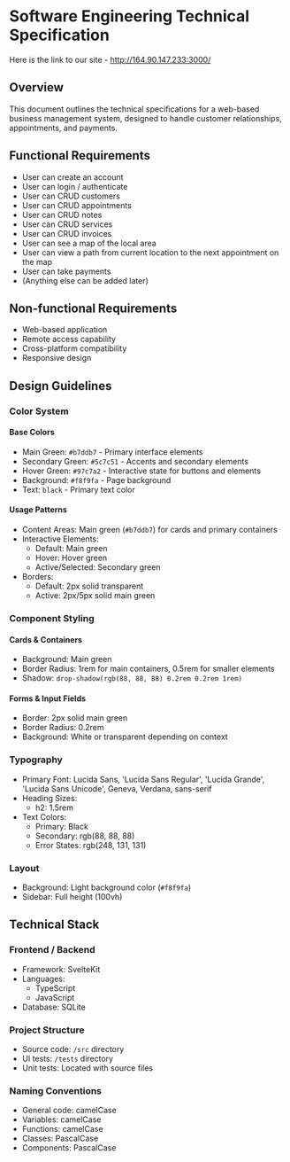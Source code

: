 # Software Engineering Technical Specification

Here is the link to our site - http://164.90.147.233:3000/

## Overview

This document outlines the technical specifications for a web-based business management system, designed to handle customer relationships, appointments, and payments.

## Functional Requirements

- User can create an account
- User can login / authenticate
- User can CRUD customers
- User can CRUD appointments
- User can CRUD notes
- User can CRUD services
- User can CRUD invoices
- User can see a map of the local area
- User can view a path from current location to the next appointment on the map
- User can take payments
- (Anything else can be added later)

## Non-functional Requirements

- Web-based application
- Remote access capability
- Cross-platform compatibility
- Responsive design

## Design Guidelines

### Color System

#### Base Colors

- Main Green: `#b7ddb7` - Primary interface elements
- Secondary Green: `#5c7c51` - Accents and secondary elements
- Hover Green: `#97c7a2` - Interactive state for buttons and elements
- Background: `#f8f9fa` - Page background
- Text: `black` - Primary text color

#### Usage Patterns

- Content Areas: Main green (`#b7ddb7`) for cards and primary containers
- Interactive Elements:
  - Default: Main green
  - Hover: Hover green
  - Active/Selected: Secondary green
- Borders:
  - Default: 2px solid transparent
  - Active: 2px/5px solid main green

### Component Styling

#### Cards & Containers

- Background: Main green
- Border Radius: 1rem for main containers, 0.5rem for smaller elements
- Shadow: `drop-shadow(rgb(88, 88, 88) 0.2rem 0.2rem 1rem)`

#### Forms & Input Fields

- Border: 2px solid main green
- Border Radius: 0.2rem
- Background: White or transparent depending on context

### Typography

- Primary Font: Lucida Sans, 'Lucida Sans Regular', 'Lucida Grande', 'Lucida Sans Unicode', Geneva, Verdana, sans-serif
- Heading Sizes:
  - h2: 1.5rem
- Text Colors:
  - Primary: Black
  - Secondary: rgb(88, 88, 88)
  - Error States: rgb(248, 131, 131)

### Layout

- Background: Light background color (`#f8f9fa`)
- Sidebar: Full height (100vh)

## Technical Stack

### Frontend / Backend

- Framework: SvelteKit
- Languages:
  - TypeScript
  - JavaScript
- Database: SQLite

### Project Structure

- Source code: `/src` directory
- UI tests: `/tests` directory
- Unit tests: Located with source files

### Naming Conventions

- General code: camelCase
- Variables: camelCase
- Functions: camelCase
- Classes: PascalCase
- Components: PascalCase
